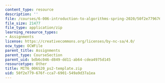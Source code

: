 ```yaml
---
content_type: resource
description: ''
file: /courses/6-006-introduction-to-algorithms-spring-2020/50f2e779676fcca76901549a9d37a1ea_MIT6_006S20_ps2-template.zip
file_size: 21477
file_type: application/zip
learning_resource_types:
- Assignments
license: https://creativecommons.org/licenses/by-nc-sa/4.0/
ocw_type: OCWFile
parent_title: Assignments
parent_type: CourseSection
parent_uid: bdb6c046-d849-dd11-ab64-cdea4975d145
resourcetype: Other
title: MIT6_006S20_ps2-template.zip
uid: 50f2e779-676f-cca7-6901-549a9d37a1ea
---
```

